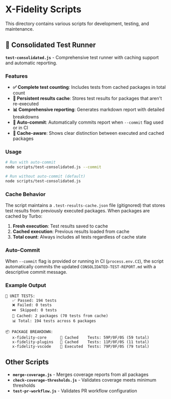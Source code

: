 # X-Fidelity Scripts

This directory contains various scripts for development, testing, and maintenance.

## 🧪 Consolidated Test Runner

**`test-consolidated.js`** - Comprehensive test runner with caching support and automatic reporting.

### Features

- **✅ Complete test counting**: Includes tests from cached packages in total count
- **💾 Persistent results cache**: Stores test results for packages that aren't re-executed
- **📊 Comprehensive reporting**: Generates markdown report with detailed breakdowns
- **🤖 Auto-commit**: Automatically commits report when `--commit` flag used or in CI
- **🏃 Cache-aware**: Shows clear distinction between executed and cached packages

### Usage

```bash
# Run with auto-commit
node scripts/test-consolidated.js --commit

# Run without auto-commit (default)
node scripts/test-consolidated.js
```

### Cache Behavior

The script maintains a `.test-results-cache.json` file (gitignored) that stores test results from previously executed packages. When packages are cached by Turbo:

1. **Fresh execution**: Test results saved to cache
2. **Cached execution**: Previous results loaded from cache
3. **Total count**: Always includes all tests regardless of cache state

### Auto-Commit

When `--commit` flag is provided or running in CI (`process.env.CI`), the script automatically commits the updated `CONSOLIDATED-TEST-REPORT.md` with a descriptive commit message.

### Example Output

```
🧪 UNIT TESTS:
   ✅ Passed: 194 tests
   ❌ Failed: 0 tests  
   ⏭️  Skipped: 0 tests
   💾 Cached: 2 packages (70 tests from cache)
   📊 Total: 194 tests across 6 packages

📦 PACKAGE BREAKDOWN:
   x-fidelity-core      💾 Cached    Tests: 59P/0F/0S (59 total)
   x-fidelity-plugins   💾 Cached    Tests: 11P/0F/0S (11 total)
   x-fidelity-vscode    🏃 Executed  Tests: 79P/0F/0S (79 total)
```

## Other Scripts

- **`merge-coverage.js`** - Merges coverage reports from all packages
- **`check-coverage-thresholds.js`** - Validates coverage meets minimum thresholds
- **`test-pr-workflow.js`** - Validates PR workflow configuration